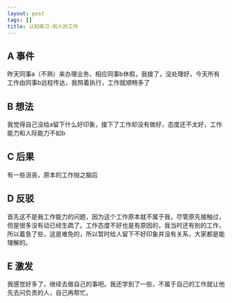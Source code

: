 ```yaml
---
layout: post
tags: []
title: 认知练习-别人的工作
---
```


## A 事件

昨天同事a（不熟）来办理业务，相应同事b休假，我接了，没处理好，今天所有工作由同事b远程传达，我照着执行，工作就顺畅多了

## B 想法

我觉得自己没给a留下什么好印象，接下了工作却没有做好，态度还不太好，工作能力和人际能力不如b

## C 后果

有一些沮丧，原本的工作抛之脑后

## D 反驳

首先这不是我工作能力的问题，因为这个工作原本就不属于我，尽管原先接触过，但是很多没有动已经生疏了。工作态度不好也是有原因的，我当时还有别的工作，所以着急了些，这是难免的，所以暂时给人留下不好印象并没有关系，大家都是能理解的。

## E 激发

我感觉好多了，继续去做自己的事吧。我还学到了一些，不属于自己的工作就让他先去问负责的人，自己再帮忙。

